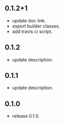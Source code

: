 ## 0.1.2+1

* update doc link.
* export builder classes.
* add travis ci script.

## 0.1.2

* update description.

## 0.1.1

* update description.

## 0.1.0

* release 0.1.0.
